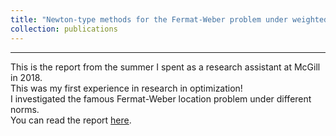 ```yaml
---
title: "Newton-type methods for the Fermat-Weber problem under weighted euclidean norms"
collection: publications
---
```


---

This is the report from the summer I spent as a research assistant at McGill in 2018.\
This was my first experience in research in optimization!\
I investigated the famous Fermat-Weber location problem under different norms.\
You can read the report [here](https://bpauld.github.io/files/Fermat_Weber_Problem.pdf).
